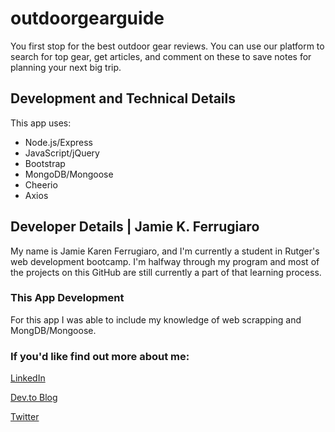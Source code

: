 # outdoorgearguide
You first stop for the best outdoor gear reviews. You can use our platform to search for top gear, get articles, and comment on these to save notes for planning your next big trip.


## Development and Technical Details

This app uses:

- Node.js/Express
- JavaScript/jQuery
- Bootstrap
- MongoDB/Mongoose
- Cheerio
- Axios


## Developer Details | Jamie K. Ferrugiaro

My name is Jamie Karen Ferrugiaro, and I'm currently a student in Rutger's web development bootcamp. I'm halfway through my program and most of the projects on this GitHub are still currently a part of that learning process.

### This App Development
For this app I was able to include my knowledge of web scrapping and MongDB/Mongoose.

### If you'd like find out more about me:

[LinkedIn](https://www.linked.in/in/jamiekaren)

[Dev.to Blog](https://dev.to/jamiekaren)

[Twitter](https://www.twitter.com/missjamiekaren)

